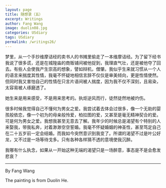```yaml
---
layout: page
title: 随想录（五）
excerpt: Writings
author: Fang Wang
image: duolin08.jpg
categories: USdiary
tags: USdiary
permalink: /writings26/
---
```


梦里，从一个手抄维摩诘经的卖书人的书摊里偷走了一本维摩诘经。为了留下经书我说了很多谎，还是在城隍庙的商贩铺间被他捉到，我理直气壮，还是被他夺了回去。有些人会使我产生崇高的想象，譬如辩机，僧肇。我似乎生来就习惯从一个人的语言来揣度其性情，我毫不怀疑地相信言辞不仅仅是审美倾向，更是性情使然。但同时我又害怕自己的性情在只言片语间被人揣度，因为我不仅不深刻，且易染，太容易被人琢磨透了。

她生来是用来感受，不是用来思考的。执炬逆风而行，徒然徒然地被灼伤。

很多时候我觉得自己不懂何为男女之爱。我尝试着去体会过很多，像一个无助的婴孩般依恋，像一个初为的母亲般怜爱，柏拉图的爱，又甚至是毫无精神契合的爱。可是何为男女之爱。我想我甚至无意去了解。我年少的时候总是渴望有个特别的人来娶我，带我私奔，对着渺渺空空誓婚。我毫不怀疑婚姻的神圣性，甚至笃定自己在二十五岁前一定会结婚。而我如今突然意识到我变了。所谓的渴望不过是叶公好龙，又不过是一场等待戈多。只有各种各样猜不透的意境使我沉醉。

我哪有什么执念，如果从一开始这种无端的渴望只是一场醉意，事态是不是会愈发悲哀？



****

By Fang Wang

The painting is from Duolin He.